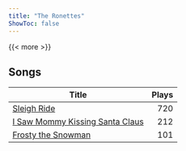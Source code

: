 ```yaml
---
title: "The Ronettes"
ShowToc: false
---
```


{{< more >}}

## Songs
Title | Plays 
----- | -----: 
[Sleigh Ride](/songs/sleigh-ride) | 720
[I Saw Mommy Kissing Santa Claus](/songs/i-saw-mommy-kissing-santa-claus) | 212
[Frosty the Snowman](/songs/frosty-the-snowman) | 101

